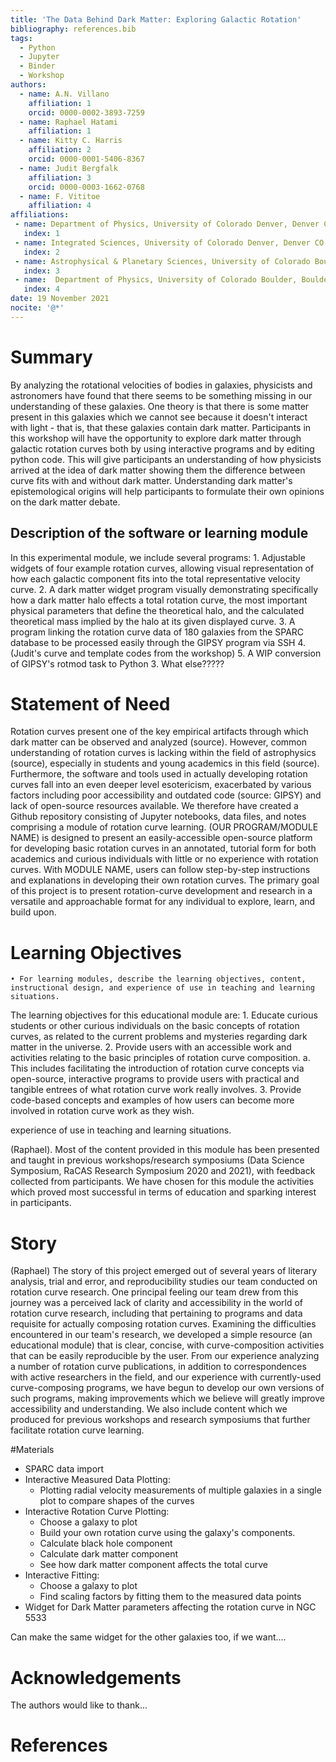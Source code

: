```yaml
---
title: 'The Data Behind Dark Matter: Exploring Galactic Rotation' 
bibliography: references.bib
tags:
  - Python
  - Jupyter 
  - Binder
  - Workshop 
authors:
  - name: A.N. Villano
    affiliation: 1
    orcid: 0000-0002-3893-7259
  - name: Raphael Hatami
    affiliation: 1
  - name: Kitty C. Harris
    affiliation: 2
    orcid: 0000-0001-5406-8367
  - name: Judit Bergfalk 
    affiliation: 3
    orcid: 0000-0003-1662-0768 
  - name: F. Vititoe 
    affiliation: 4
affiliations:
 - name: Department of Physics, University of Colorado Denver, Denver CO 80217, USA
   index: 1
 - name: Integrated Sciences, University of Colorado Denver, Denver CO 80217, USA
   index: 2
 - name: Astrophysical & Planetary Sciences, University of Colorado Boulder, Boulder, CO 80309, USA 
   index: 3
 - name:  Department of Physics, University of Colorado Boulder, Boulder, CO 80309, USA 
   index: 4
date: 19 November 2021
nocite: '@*'
---
```


# Summary

By analyzing the rotational velocities of bodies in galaxies, physicists and astronomers have
found that there seems to be something missing in our understanding of these galaxies. One theory
is that there is some matter present in this galaxies which we cannot see because it doesn't
interact with light - that is, that these galaxies contain dark matter. Participants in this
workshop will have the opportunity to explore dark matter through galactic rotation curves both by
using interactive programs and by editing python code. This will give participants an
understanding of how physicists arrived at the idea of dark matter showing them the difference
between curve fits with and without dark matter. Understanding dark matter's epistemological
origins will help participants to formulate their own opinions on the dark matter debate.

## Description of the software or learning module

In this experimental module, we include several programs:
	1. Adjustable widgets of four example rotation curves, allowing visual representation of how each galactic component fits into the total representative velocity curve. 
	2. A dark matter widget program visually demonstrating specifically how a dark matter halo effects a total rotation curve, the most important physical parameters that define the theoretical halo, and the calculated theoretical mass implied by the halo at its given displayed curve.
	3. A program linking the rotation curve data of 180 galaxies from the SPARC database to be processed easily through the GIPSY program via SSH
	4. (Judit's curve and template codes from the workshop)
	5. A WIP conversion of GIPSY's rotmod task to Python 3. 
What else?????


# Statement of Need 

Rotation curves present one of the key empirical artifacts through which dark matter can be
observed and analyzed (source). However, common understanding of rotation curves is lacking within
the field of astrophysics (source), especially in students and young academics in this field
(source). Furthermore, the software and tools used in actually developing rotation curves fall
into an even deeper level esotericism, exacerbated by various factors including poor accessibility
and outdated code (source: GIPSY) and lack of open-source resources available. We therefore have
created a Github repository consisting of Jupyter notebooks, data files, and notes comprising a
module of rotation curve learning. (OUR PROGRAM/MODULE NAME) is designed to present an
easily-accessible open-source platform for developing basic rotation curves in an annotated,
tutorial form for both academics and curious individuals with little or no experience with
rotation curves. With MODULE NAME, users can follow step-by-step instructions and explanations in
developing their own rotation curves. The primary goal of this project is to present
rotation-curve development and research in a versatile and approachable format for any individual
to explore, learn, and build upon.

# Learning Objectives 

	• For learning modules, describe the learning objectives, content, instructional design, and experience of use in teaching and learning situations.
The learning objectives for this educational module are:
	1. Educate curious students or other curious individuals on the basic concepts of rotation curves, as related to the current problems and mysteries regarding dark matter in the universe.
	2. Provide users with an accessible work and activities relating to the basic principles of rotation curve composition.
		a. This includes facilitating the introduction of rotation curve concepts via open-source, interactive programs to provide users with practical and tangible entrees of what rotation curve work really involves.
	3. Provide code-based concepts and examples of how users can become more involved in rotation curve work as they wish.

experience of use in teaching and learning situations.

(Raphael). Most of the content provided in this module has been presented and taught in previous workshops/research symposiums (Data Science Symposium, RaCAS Research Symposium 2020 and 2021), with feedback collected from participants. We have chosen for this module the activities which proved most successful in terms of education and sparking interest in participants. 

# Story 

(Raphael) The story of this project emerged out of several years of literary analysis, trial and error, and reproducibility studies our team conducted on rotation curve research. One principal feeling our team drew from this journey was a perceived lack of clarity and accessibility in the world of rotation curve research, including that pertaining to programs and data requisite for actually composing rotation curves. Examining the difficulties encountered in our team's research, we developed a simple resource (an educational module) that is clear, concise, with curve-composition activities that can be easily reproducible by the user. From our experience analyzing a number of rotation curve publications, in addition to correspondences with active researchers in the field, and our experience with currently-used curve-composing programs, we have begun to develop our own versions of such programs, making improvements which we believe will greatly improve accessibility and understanding. We also include content which we produced for previous workshops and research symposiums that further facilitate rotation curve learning. 

#Materials

* SPARC data import
* Interactive Measured Data Plotting: 
    * Plotting radial velocity measurements of multiple galaxies in a single plot to compare shapes of the curves
* Interactive Rotation Curve Plotting:
    * Choose a galaxy to plot
    * Build your own rotation curve using the galaxy's components. 
    * Calculate black hole component
    * Calculate dark matter component
    * See how dark matter component affects the total curve 
* Interactive Fitting:
    * Choose a galaxy to plot
    * Find scaling factors by fitting them to the measured data points
* Widget for Dark Matter parameters affecting the rotation curve in NGC 5533

Can make the same widget for the other galaxies too, if we want....

# Acknowledgements

The authors would like to thank...

# References
